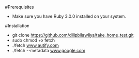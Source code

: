 #Prerequisites
  - Make sure you have Ruby 3.0.0 installed on your system.

#Installation
  - git clone https://github.com/dilipbilawliya/take_home_test.git
  - sudo chmod +x fetch
  - ./fetch www.autify.com
  - ./fetch --metadata www.google.com